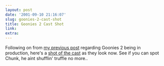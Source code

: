 ```yaml
---
layout: post
date: '2001-09-10 21:16:07'
slug: goonies-2-cast-shot
title: Goonies 2 Cast Shot
link: 
extra: 
---
```


Following on from [my previous post](http://www.pixelised.com/px_forum.php?aid=110) regarding Goonies 2 being in production, here's a [shot of the cast](http://www.aintitcoolnews.com/display.cgi?id=9676) as they look now. See if you can spot Chunk, he aint shufflin' truffle no more..